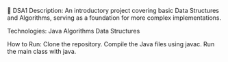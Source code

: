 📁 DSA1
Description:
An introductory project covering basic Data Structures and Algorithms, serving as a foundation for more complex implementations.

Technologies:
Java
Algorithms
Data Structures

How to Run:
Clone the repository.
Compile the Java files using javac.
Run the main class with java.

